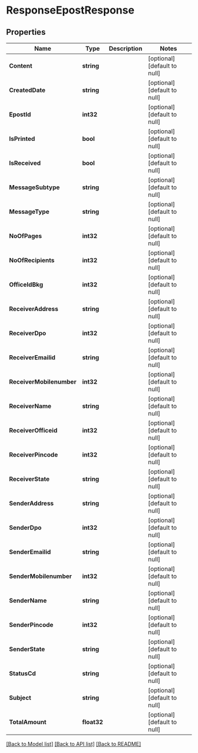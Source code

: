 # ResponseEpostResponse

## Properties
Name | Type | Description | Notes
------------ | ------------- | ------------- | -------------
**Content** | **string** |  | [optional] [default to null]
**CreatedDate** | **string** |  | [optional] [default to null]
**EpostId** | **int32** |  | [optional] [default to null]
**IsPrinted** | **bool** |  | [optional] [default to null]
**IsReceived** | **bool** |  | [optional] [default to null]
**MessageSubtype** | **string** |  | [optional] [default to null]
**MessageType** | **string** |  | [optional] [default to null]
**NoOfPages** | **int32** |  | [optional] [default to null]
**NoOfRecipients** | **int32** |  | [optional] [default to null]
**OfficeIdBkg** | **int32** |  | [optional] [default to null]
**ReceiverAddress** | **string** |  | [optional] [default to null]
**ReceiverDpo** | **int32** |  | [optional] [default to null]
**ReceiverEmailid** | **string** |  | [optional] [default to null]
**ReceiverMobilenumber** | **int32** |  | [optional] [default to null]
**ReceiverName** | **string** |  | [optional] [default to null]
**ReceiverOfficeid** | **int32** |  | [optional] [default to null]
**ReceiverPincode** | **int32** |  | [optional] [default to null]
**ReceiverState** | **string** |  | [optional] [default to null]
**SenderAddress** | **string** |  | [optional] [default to null]
**SenderDpo** | **int32** |  | [optional] [default to null]
**SenderEmailid** | **string** |  | [optional] [default to null]
**SenderMobilenumber** | **int32** |  | [optional] [default to null]
**SenderName** | **string** |  | [optional] [default to null]
**SenderPincode** | **int32** |  | [optional] [default to null]
**SenderState** | **string** |  | [optional] [default to null]
**StatusCd** | **string** |  | [optional] [default to null]
**Subject** | **string** |  | [optional] [default to null]
**TotalAmount** | **float32** |  | [optional] [default to null]

[[Back to Model list]](../README.md#documentation-for-models) [[Back to API list]](../README.md#documentation-for-api-endpoints) [[Back to README]](../README.md)


